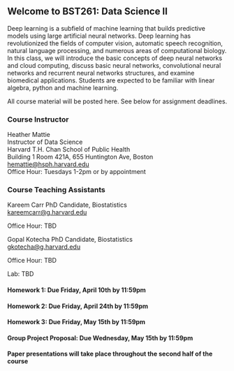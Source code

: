 ## Welcome to BST261: Data Science II

Deep learning is a subfield of machine learning that builds predictive models using large artificial neural networks. Deep learning has revolutionized the fields of computer vision, automatic speech recognition, natural language processing, and numerous areas of computational biology. In this class, we will introduce the basic concepts of deep neural networks and cloud computing, discuss basic neural networks, convolutional neural networks and recurrent neural networks structures, and examine biomedical applications. Students are expected to be familiar with linear algebra, python and machine learning.

All course material will be posted here. See below for assignment deadlines.

### Course Instructor
Heather Mattie  
Instructor of Data Science  
Harvard T.H. Chan School of Public Health  
Building 1 Room 421A, 655 Huntington Ave, Boston   
hemattie@hsph.harvard.edu  
Office Hour: Tuesdays 1-2pm or by appointment

### Course Teaching Assistants
Kareem Carr
PhD Candidate, Biostatistics  
kareemcarr@g.harvard.edu

Office Hour: TBD 

Gopal Kotecha 
PhD Candidate, Biostatistics  
gkotecha@g.harvard.edu

Office Hour: TBD

Lab: TBD

#### Homework 1: Due Friday, April 10th by 11:59pm

#### Homework 2: Due Friday, April 24th by 11:59pm

#### Homework 3: Due Friday, May 15th by 11:59pm

#### Group Project Proposal: Due Wednesday, May 15th by 11:59pm

#### Paper presentations will take place throughout the second half of the course


